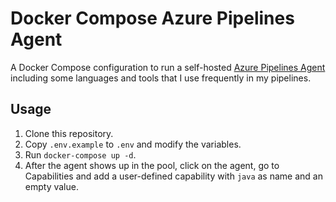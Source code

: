 # Docker Compose Azure Pipelines Agent

A Docker Compose configuration to run a self-hosted [Azure Pipelines Agent](https://docs.microsoft.com/en-us/azure/devops/pipelines/agents/docker?view=azure-devops) including some languages and tools that I use frequently in my pipelines.

## Usage

1. Clone this repository.
2. Copy `.env.example` to `.env` and modify the variables.
3. Run `docker-compose up -d`.
4. After the agent shows up in the pool, click on the agent, go to Capabilities and add a user-defined capability with `java` as name and an empty value.
